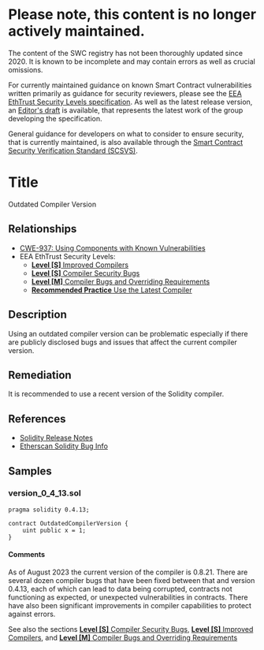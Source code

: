 # Please note, this content is no longer actively maintained.

The content of the SWC registry has not been thoroughly updated since 2020. It is known to be incomplete and may contain errors as well as crucial omissions.

For currently maintained guidance on known Smart Contract vulnerabilities written primarily as guidance for security reviewers, please see the
[EEA EthTrust Security Levels specification](https://entethalliance.org/specs/ethtrust-sl). As well as the latest release version, an
[Editor's draft](https://entethalliance.github.io/eta-registry/security-levels-spec.html) is available,
that represents the latest work of the group developing the specification.

General guidance for developers on what to consider to ensure security, that is currently maintained, is also available through the
[Smart Contract Security Verification Standard (SCSVS)](https://github.com/ComposableSecurity/SCSVS).

# Title

Outdated Compiler Version

## Relationships

- [CWE-937: Using Components with Known Vulnerabilities](http://cwe.mitre.org/data/definitions/937.html)
- EEA EthTrust Security Levels:
  - [**Level [S]** Improved Compilers](https://entethalliance.org/specs/ethtrust-sl/#sec-1-compile-improvements)
  - [**Level [S]** Compiler Security Bugs](https://entethalliance.org/specs/ethtrust-sl/#sec-1-compiler-bugs)
  - [**Level [M]** Compiler Bugs and Overriding Requirements](https://entethalliance.org/specs/ethtrust-sl/#sec-level-2-compiler-bugs)
  - [**Recommended Practice** Use the Latest Compiler](https://entethalliance.org/specs/ethtrust-sl/#req-R-use-latest-compiler)

## Description

Using an outdated compiler version can be problematic especially if there are publicly disclosed bugs and issues that affect the current compiler version.

## Remediation

It is recommended to use a recent version of the Solidity compiler.

## References

- [Solidity Release Notes](https://github.com/ethereum/solidity/releases)
- [Etherscan Solidity Bug Info](https://etherscan.io/solcbuginfo)

## Samples

### version_0_4_13.sol

```solidity
pragma solidity 0.4.13;

contract OutdatedCompilerVersion {
    uint public x = 1;
}

```

#### Comments

As of August 2023 the current version of the compiler is 0.8.21. There are several dozen compiler bugs that have been fixed between that and version 0.4.13,
each of which can lead to data being corrupted, contracts not functioning as expected, or unexpected vulnerabilities in contracts.
There have also been significant improvements in compiler capabilities to protect against errors.

See also the sections [**Level [S]** Compiler Security Bugs](https://entethalliance.org/specs/ethtrust-sl/#sec-1-compiler-bugs),
[**Level [S]** Improved Compilers](https://entethalliance.org/specs/ethtrust-sl/#sec-1-compile-improvements), and
[**Level [M]** Compiler Bugs and Overriding Requirements](https://entethalliance.org/specs/ethtrust-sl/#sec-level-2-compiler-bugs)
